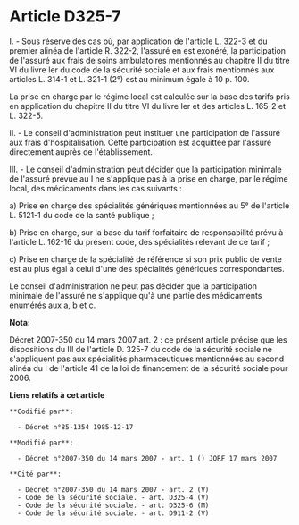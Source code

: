 # Article D325-7

I. - Sous réserve des cas où, par application de l'article L. 322-3 et du premier alinéa de l'article R. 322-2, l'assuré en
est exonéré, la participation de l'assuré aux frais de soins ambulatoires mentionnés au chapitre II du titre VI du livre Ier
du code de la sécurité sociale et aux frais mentionnés aux articles L. 314-1 et L. 321-1 (2°) est au minimum égale à 10 p.
100.

La prise en charge par le régime local est calculée sur la base des tarifs pris en application du chapitre II du titre VI du
livre Ier et des articles L. 165-2 et L. 322-5.

II. - Le conseil d'administration peut instituer une participation de l'assuré aux frais d'hospitalisation. Cette
participation est acquittée par l'assuré directement auprès de l'établissement.

III. - Le conseil d'administration peut décider que la participation minimale de l'assuré prévue au I ne s'applique pas à la
prise en charge, par le régime local, des médicaments dans les cas suivants :

a) Prise en charge des spécialités génériques mentionnées au 5° de l'article L. 5121-1 du code de la santé publique ;

b) Prise en charge, sur la base du tarif forfaitaire de responsabilité prévu à l'article L. 162-16 du présent code, des
spécialités relevant de ce tarif ;

c) Prise en charge de la spécialité de référence si son prix public de vente est au plus égal à celui d'une des spécialités
génériques correspondantes.

Le conseil d'administration ne peut pas décider que la participation minimale de l'assuré ne s'applique qu'à une partie des
médicaments énumérés aux a, b et c.

**Nota:**

Décret 2007-350 du 14 mars 2007 art. 2 : ce présent article précise que les dispositions du III de l'article D. 325-7 du code
de la sécurité sociale ne s'appliquent pas aux spécialités pharmaceutiques mentionnées au second alinéa du I de l'article 41
de la loi de financement de la sécurité sociale pour 2006.

**Liens relatifs à cet article**

	**Codifié par**:

	  - Décret n°85-1354 1985-12-17

	**Modifié par**:

	  - Décret n°2007-350 du 14 mars 2007 - art. 1 () JORF 17 mars 2007

	**Cité par**:

	  - Décret n°2007-350 du 14 mars 2007 - art. 2 (V)
	  - Code de la sécurité sociale. - art. D325-4 (V)
	  - Code de la sécurité sociale. - art. D325-6 (M)
	  - Code de la sécurité sociale. - art. D911-2 (V)
